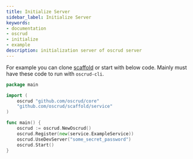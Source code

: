 ```yaml
---
title: Initialize Server
sidebar_label: Initialize Server
keywords:
- documentation
- oscrud
- initialize
- example
description: initialization server of oscrud server
---
```


For example you can clone [scaffold](https://github.com/oscrud/scaffold) or start with below code. Mainly must have these code to run with `oscrud-cli`.

```go
package main

import (
	oscrud "github.com/oscrud/core"
	"github.com/oscrud/scaffold/service"
)

func main() {
	oscrud := oscrud.NewOscrud()
	oscrud.Register(new(service.ExampleService))
	oscrud.UseDevServer("some_secret_password")
	oscrud.Start()
}
```